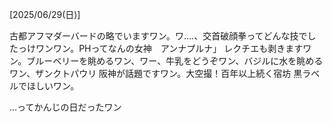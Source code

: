 [2025/06/29(日)]

古都アフマダーバードの略でいますワン。ワ....、交首破顔拳ってどんな技でしたっけワンワン。PHってなんの女神　アンナプルナ」 レクチエも剥きますワン。ブルーベリーを眺めるワン、ワー、牛乳をどうぞワン、バジルに水を眺めるワン、ザンクトパウリ 阪神が話題ですワン。大空撮！百年以上続く宿坊 黒ラベルでほしいワン。

...ってかんじの日だったワン
